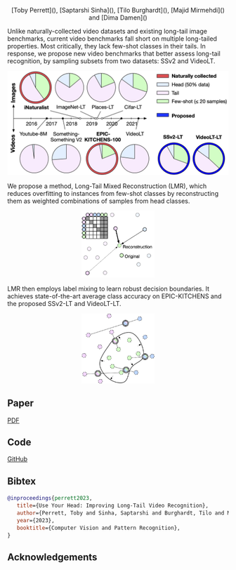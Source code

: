 
<p style="text-align: center;">
[Toby Perrett](), [Saptarshi Sinha](), [Tilo Burghardt](), [Majid Mirmehdi]() and [Dima Damen]()
</p>



Unlike naturally-collected video datasets and existing long-tail image benchmarks, current video benchmarks fall short on multiple long-tailed properties. Most critically, they lack few-shot classes in their tails. In response, we propose new video benchmarks that better assess long-tail recognition, by sampling subsets from two datasets: SSv2 and VideoLT.

![Image](fig1_200.jpg)


We propose a method, Long-Tail Mixed Reconstruction (LMR), which reduces overfitting to instances from few-shot classes by reconstructing them as weighted combinations of samples from head classes. 


<p align="center" width="100%">
    <img width="33%" src="m3_1_200.jpg">
</p>


LMR then employs label mixing to learn robust decision boundaries. It achieves state-of-the-art average class accuracy on EPIC-KITCHENS and the proposed SSv2-LT and VideoLT-LT.

<p align="center" width="100%">
    <img width="33%" src="m3_2_200.jpg">
</p>

## Paper

[PDF](use_your_head.pdf)

## Code

[GitHub](github.com/tobyperrett/lmr-release)

## Bibtex

```BibTeX
@inproceedings{perrett2023,
   title={Use Your Head: Improving Long-Tail Video Recognition}, 
   author={Perrett, Toby and Sinha, Saptarshi and Burghardt, Tilo and Mirhemdi, Majid and Damen, Dima},
   year={2023},
   booktitle={Computer Vision and Pattern Recognition},
}
```

## Acknowledgements
